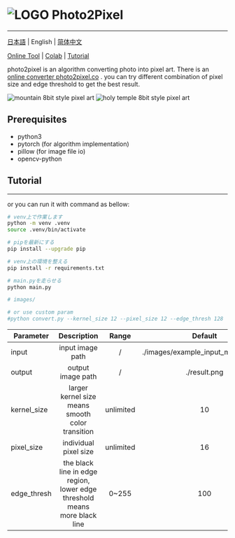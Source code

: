 # ![LOGO](images/doc/favicon-original.png) Photo2Pixel

---
[日本語](./README.md) | English | [简体中文](./README_cn.md)

[Online Tool](https://photo2pixel.co) |
[Colab](https://colab.research.google.com/drive/108np4teybhBXHKbPMZZ1fykDuUeF2aw8?usp=sharing) |
[Tutorial](#Tutorial)

photo2pixel is an algorithm converting photo into pixel art. There is an [online converter photo2pixel.co](https://photo2pixel.co)
. you can try different combination of pixel size and edge threshold to get the best result.

<img src="images/doc/mountain_8bit_style_pixel.png" style="max-width: 850px" alt="mountain 8bit style pixel art"/>
<img src="images/doc/holy_temple_8bit_style_pixel.png" style="max-width: 850px" alt="holy temple 8bit style pixel art">

## Prerequisites
- python3
- pytorch (for algorithm implementation)
- pillow (for image file io)
- opencv-python

## Tutorial
---
or you can run it with command as bellow:

```bash
# venv上で作業します
python -m venv .venv
source .venv/bin/activate

# pipを最新にする 
pip install --upgrade pip

# venv上の環境を整える
pip install -r requirements.txt

# main.pyを走らせる
python main.py

# images/

# or use custom param
#python convert.py --kernel_size 12 --pixel_size 12 --edge_thresh 128
```

| Parameter   |                                Description                                |    Range    |               Default               |
|-------------|:-------------------------------------------------------------------------:|:-----------:|:-----------------------------------:|
| input       |                             input image path                              |      /      | ./images/example_input_mountain.jpg |
| output      |                             output image path                             |      /      |            ./result.png             |
| kernel_size |             larger kernel size means smooth color transition              |  unlimited  |                 10                  |
| pixel_size  |                           individual pixel size                           |  unlimited  |                 16                  |
| edge_thresh | the black line in edge region, lower edge threshold means more black line |    0~255    |                 100                 |